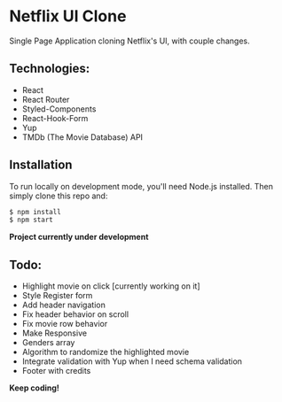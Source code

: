 # Netflix UI Clone

Single Page Application cloning Netflix's UI, with couple changes.

## Technologies:

- React
- React Router
- Styled-Components
- React-Hook-Form
- Yup
- TMDb (The Movie Database) API

## Installation

To run locally on development mode, you'll need Node.js installed. Then simply clone this repo and:

```sh
$ npm install
$ npm start
```

**Project currently under development**

## Todo:

- Highlight movie on click [currently working on it]
- Style Register form
- Add header navigation
- Fix header behavior on scroll
- Fix movie row behavior
- Make Responsive
- Genders array
- Algorithm to randomize the highlighted movie
- Integrate validation with Yup when I need schema validation
- Footer with credits

**Keep coding!**
